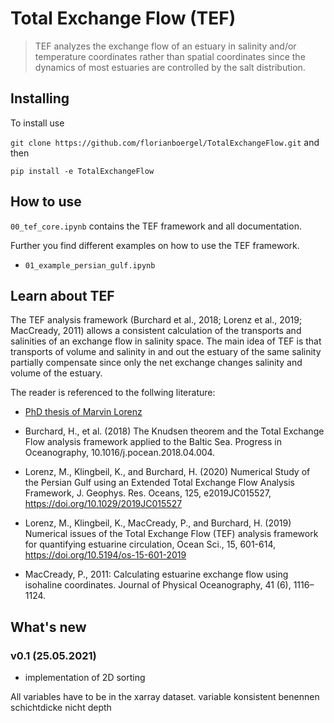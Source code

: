 # Total Exchange Flow (TEF)
> TEF analyzes the exchange flow of an estuary in salinity and/or temperature coordinates rather than spatial coordinates since the dynamics of most estuaries are controlled by the salt distribution. 


## Installing

To install use

`git clone https://github.com/florianboergel/TotalExchangeFlow.git` and then 

`pip install -e TotalExchangeFlow`

## How to use

`00_tef_core.ipynb` contains the TEF framework and all documentation.

Further you find different examples on how to use the TEF framework.

- `01_example_persian_gulf.ipynb`

## Learn about TEF

The TEF analysis framework (Burchard et al., 2018; Lorenz et al., 2019; MacCready, 2011) allows a consistent calculation of the transports and salinities of an exchange flow in salinity space. The main idea of TEF is that transports of volume and salinity in and out the estuary of the same salinity partially compensate since only the net exchange changes salinity and volume of the estuary.

The reader is referenced to the follwing literature:

- [PhD thesis of Marvin Lorenz](http://rosdok.uni-rostock.de/resolve/id/rosdok_disshab_0000002489?_search=89c68482-f7cc-4363-89af-58ddebb819c2&_hit=0)

- Burchard, H., et al. (2018) The Knudsen theorem and the Total Exchange
Flow analysis framework applied to the Baltic Sea. Progress in Oceanography,
10.1016/j.pocean.2018.04.004.

- Lorenz, M., Klingbeil, K., and Burchard, H. (2020) Numerical Study of the Persian Gulf using an Extended Total Exchange Flow Analysis Framework, J. Geophys. Res. Oceans, 125, e2019JC015527, https://doi.org/10.1029/2019JC015527

- Lorenz, M., Klingbeil, K., MacCready, P., and Burchard, H. (2019) Numerical issues of the Total Exchange Flow (TEF) analysis framework for quantifying estuarine circulation, Ocean Sci., 15, 601-614, https://doi.org/10.5194/os-15-601-2019

- MacCready, P., 2011: Calculating estuarine exchange flow using isohaline coordinates. Journal of Physical Oceanography, 41 (6), 1116–1124.

## What's new 

### v0.1 (25.05.2021)

- implementation of 2D sorting


All variables have to be in the xarray dataset. variable konsistent benennen
schichtdicke nicht depth
